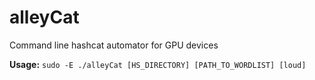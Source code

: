 # alleyCat
Command line hashcat automator for GPU devices

**Usage:**
`sudo -E ./alleyCat [HS_DIRECTORY] [PATH_TO_WORDLIST] [loud]`
